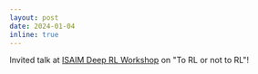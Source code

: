 ```yaml
---
layout: post
date: 2024-01-04
inline: true
---
```


Invited talk at [ISAIM Deep RL Workshop](https://isaim-deeprl.github.io/2024/) on "To RL or not to RL"!